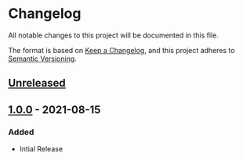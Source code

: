# Changelog
All notable changes to this project will be documented in this file.

The format is based on [Keep a Changelog](https://keepachangelog.com/en/1.0.0/),
and this project adheres to [Semantic Versioning](https://semver.org/spec/v2.0.0.html).

## [Unreleased]

## [1.0.0] - 2021-08-15
### Added
- Intial Release

[Unreleased]: https://github.com/olivierlacan/keep-a-changelog/compare/v1.0.0...HEAD
[1.0.0]: https://github.com/Nostalgicord/Discord-Web-Build-Archiver/releases/tag/v1.0.0